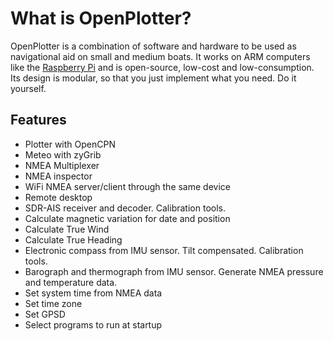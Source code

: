 What is OpenPlotter?
=======

OpenPlotter is a combination of software and hardware to be used as navigational aid on small and medium boats. It works on ARM computers like the [Raspberry Pi](https://www.raspberrypi.org/) and is open-source, low-cost and low-consumption. Its design is modular, so that you just implement what you need. Do it yourself.

## Features

* Plotter with OpenCPN
* Meteo with zyGrib
* NMEA Multiplexer
* NMEA inspector
* WiFi NMEA server/client through the same device
* Remote desktop
* SDR-AIS receiver and decoder. Calibration tools.
* Calculate magnetic variation for date and position
* Calculate True Wind
* Calculate True Heading
* Electronic compass from IMU sensor. Tilt compensated. Calibration tools.
* Barograph and thermograph from IMU sensor. Generate NMEA pressure and temperature data.
* Set system time from NMEA data
* Set time zone
* Set GPSD
* Select programs to run at startup